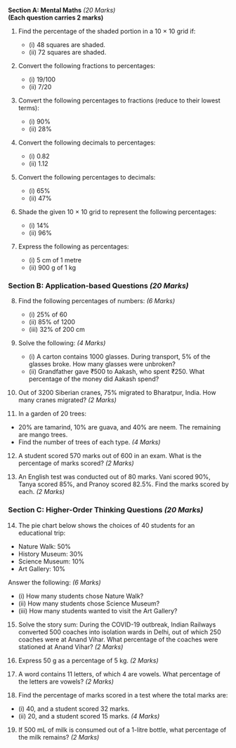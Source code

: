  **Section A: Mental Maths** *(20 Marks)*  
**(Each question carries 2 marks)**  

1. Find the percentage of the shaded portion in a 10 × 10 grid if:  
   - (i) 48 squares are shaded.  
   - (ii) 72 squares are shaded.  

2. Convert the following fractions to percentages:  
   - (i) 19/100
   - (ii) 7/20 

3. Convert the following percentages to fractions (reduce to their lowest terms):  
   - (i) 90%  
   - (ii) 28%  

4. Convert the following decimals to percentages:  
   - (i) 0.82  
   - (ii) 1.12  

5. Convert the following percentages to decimals:  
   - (i) 65%  
   - (ii) 47%  

6. Shade the given 10 × 10 grid to represent the following percentages:  
   - (i) 14%  
   - (ii) 96%  

7. Express the following as percentages:  
   - (i) 5 cm of 1 metre  
   - (ii) 900 g of 1 kg  
 
### **Section B: Application-based Questions** *(20 Marks)*  

8. Find the following percentages of numbers:     *(6 Marks)* 
   - (i) 25% of 60  
   - (ii) 85% of 1200  
   - (iii) 32% of 200 cm   

9. Solve the following:     *(4 Marks)*  
   - (i) A carton contains 1000 glasses. During transport, 5% of the glasses broke. How many glasses were unbroken?  
   - (ii) Grandfather gave ₹500 to Aakash, who spent ₹250. What percentage of the money did Aakash spend?  

10. Out of 3200 Siberian cranes, 75% migrated to Bharatpur, India. How many cranes migrated? *(2 Marks)*  

11. In a garden of 20 trees:  
   - 20% are tamarind, 10% are guava, and 40% are neem. The remaining are mango trees.  
   - Find the number of trees of each type. *(4 Marks)*  

12. A student scored 570 marks out of 600 in an exam. What is the percentage of marks scored? *(2 Marks)*  

13. An English test was conducted out of 80 marks. Vani scored 90%, Tanya scored 85%, and Pranoy scored 82.5%. Find the marks scored by each. *(2 Marks)*  
 
### **Section C: Higher-Order Thinking Questions** *(20 Marks)*  

14. The pie chart below shows the choices of 40 students for an educational trip:  
   - Nature Walk: 50%  
   - History Museum: 30%  
   - Science Museum: 10%  
   - Art Gallery: 10%  

Answer the following:     *(6 Marks)*  
   - (i) How many students chose Nature Walk?  
   - (ii) How many students chose Science Museum?  
   - (iii) How many students wanted to visit the Art Gallery?  

15. Solve the story sum: During the COVID-19 outbreak, Indian Railways converted 500 coaches into isolation wards in Delhi, out of which 250 coaches were at Anand Vihar. What percentage of the coaches were stationed at Anand Vihar? *(2 Marks)*  

16. Express 50 g as a percentage of 5 kg. *(2 Marks)*  

17. A word contains 11 letters, of which 4 are vowels. What percentage of the letters are vowels? *(2 Marks)*  

18. Find the percentage of marks scored in a test where the total marks are:  
   - (i) 40, and a student scored 32 marks.  
   - (ii) 20, and a student scored 15 marks. *(4 Marks)*  

19. If 500 mL of milk is consumed out of a 1-litre bottle, what percentage of the milk remains? *(2 Marks)*  

